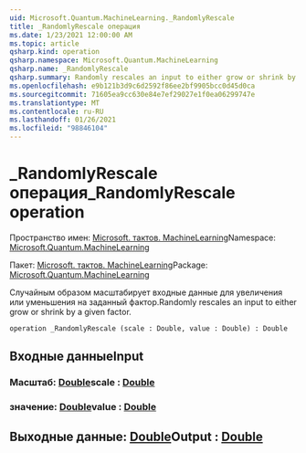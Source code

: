```yaml
---
uid: Microsoft.Quantum.MachineLearning._RandomlyRescale
title: _RandomlyRescale операция
ms.date: 1/23/2021 12:00:00 AM
ms.topic: article
qsharp.kind: operation
qsharp.namespace: Microsoft.Quantum.MachineLearning
qsharp.name: _RandomlyRescale
qsharp.summary: Randomly rescales an input to either grow or shrink by a given factor.
ms.openlocfilehash: e9b121b3d9c6d2592f86ee2bf9905bcc0d45d0ca
ms.sourcegitcommit: 71605ea9cc630e84e7ef29027e1f0ea06299747e
ms.translationtype: MT
ms.contentlocale: ru-RU
ms.lasthandoff: 01/26/2021
ms.locfileid: "98846104"
---
```

# <a name="_randomlyrescale-operation"></a><span data-ttu-id="a51b2-102">_RandomlyRescale операция</span><span class="sxs-lookup"><span data-stu-id="a51b2-102">_RandomlyRescale operation</span></span>

<span data-ttu-id="a51b2-103">Пространство имен: [Microsoft. тактов. MachineLearning](xref:Microsoft.Quantum.MachineLearning)</span><span class="sxs-lookup"><span data-stu-id="a51b2-103">Namespace: [Microsoft.Quantum.MachineLearning](xref:Microsoft.Quantum.MachineLearning)</span></span>

<span data-ttu-id="a51b2-104">Пакет: [Microsoft. тактов. MachineLearning](https://nuget.org/packages/Microsoft.Quantum.MachineLearning)</span><span class="sxs-lookup"><span data-stu-id="a51b2-104">Package: [Microsoft.Quantum.MachineLearning](https://nuget.org/packages/Microsoft.Quantum.MachineLearning)</span></span>


<span data-ttu-id="a51b2-105">Случайным образом масштабирует входные данные для увеличения или уменьшения на заданный фактор.</span><span class="sxs-lookup"><span data-stu-id="a51b2-105">Randomly rescales an input to either grow or shrink by a given factor.</span></span>

```qsharp
operation _RandomlyRescale (scale : Double, value : Double) : Double
```


## <a name="input"></a><span data-ttu-id="a51b2-106">Входные данные</span><span class="sxs-lookup"><span data-stu-id="a51b2-106">Input</span></span>

### <a name="scale--double"></a><span data-ttu-id="a51b2-107">Масштаб: [Double](xref:microsoft.quantum.lang-ref.double)</span><span class="sxs-lookup"><span data-stu-id="a51b2-107">scale : [Double](xref:microsoft.quantum.lang-ref.double)</span></span>




### <a name="value--double"></a><span data-ttu-id="a51b2-108">значение: [Double](xref:microsoft.quantum.lang-ref.double)</span><span class="sxs-lookup"><span data-stu-id="a51b2-108">value : [Double](xref:microsoft.quantum.lang-ref.double)</span></span>





## <a name="output--double"></a><span data-ttu-id="a51b2-109">Выходные данные: [Double](xref:microsoft.quantum.lang-ref.double)</span><span class="sxs-lookup"><span data-stu-id="a51b2-109">Output : [Double](xref:microsoft.quantum.lang-ref.double)</span></span>

